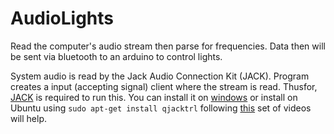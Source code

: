 # AudioLights

Read the computer's audio stream then parse for frequencies. Data then will be sent via bluetooth to an arduino to control lights.

System audio is read by the Jack Audio Connection Kit (JACK). Program creates a input (accepting signal) client where the stream is read. Thusfor, [JACK](https://jackaudio.org/ "JACK offical website") is required to run this. You can install it on [windows](https://jackaudio.org/downloads/) or install on Ubuntu using `sudo apt-get install qjacktrl` following [this](https://youtu.be/E6LuvdDEqCA) set of videos will help. 
